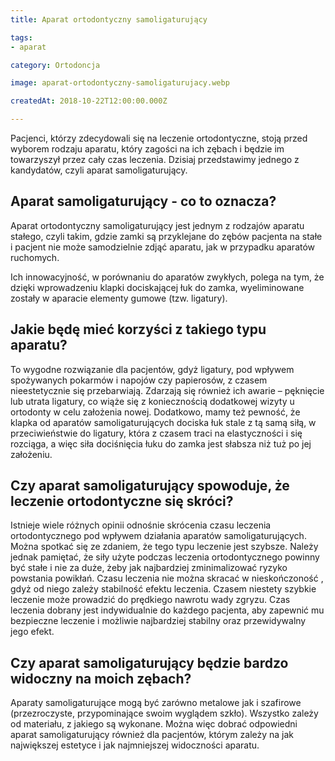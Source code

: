 ```yaml
---
title: Aparat ortodontyczny samoligaturujący

tags:
- aparat

category: Ortodoncja

image: aparat-ortodontyczny-samoligaturujacy.webp

createdAt: 2018-10-22T12:00:00.000Z

---
```


Pacjenci, którzy zdecydowali się na leczenie ortodontyczne, stoją przed wyborem rodzaju aparatu, który zagości na ich zębach i będzie im towarzyszył przez cały czas leczenia. <!--more--> Dzisiaj przedstawimy jednego z kandydatów, czyli aparat samoligaturujący. 

## Aparat samoligaturujący - co to oznacza?
Aparat ortodontyczny samoligaturujący jest jednym z rodzajów aparatu stałego, czyli takim, gdzie zamki są przyklejane do zębów pacjenta na stałe i pacjent nie może samodzielnie zdjąć aparatu, jak w przypadku aparatów ruchomych.

Ich innowacyjność, w porównaniu do aparatów zwykłych, polega na tym, że dzięki wprowadzeniu klapki dociskającej łuk do zamka, wyeliminowane zostały w aparacie elementy gumowe (tzw. ligatury).

## Jakie będę mieć korzyści z takiego typu aparatu?
To wygodne rozwiązanie dla pacjentów, gdyż ligatury, pod wpływem spożywanych pokarmów i napojów czy papierosów, z czasem nieestetycznie się przebarwiają. Zdarzają się również ich awarie – pęknięcie lub utrata ligatury, co wiąże się z koniecznością dodatkowej wizyty u ortodonty w celu założenia nowej. Dodatkowo, mamy też pewność, że klapka od aparatów samoligaturujących dociska łuk stale z tą samą siłą, w przeciwieństwie do ligatury, która z czasem traci na elastyczności i się rozciąga, a więc siła dociśnięcia łuku do zamka jest słabsza niż tuż po jej założeniu.

## Czy aparat samoligaturujący spowoduje, że leczenie ortodontyczne się skróci?
Istnieje wiele różnych opinii odnośnie skrócenia czasu leczenia ortodontycznego pod wpływem działania aparatów samoligaturujących. Można spotkać się ze zdaniem, że tego typu leczenie jest szybsze. Należy jednak pamiętać, że siły użyte podczas leczenia ortodontycznego powinny być stałe i nie za duże, żeby jak najbardziej zminimalizować ryzyko powstania powikłań. Czasu leczenia nie można skracać w nieskończoność , gdyż od niego zależy stabilność efektu leczenia.  Czasem niestety szybkie leczenie może prowadzić do prędkiego nawrotu wady zgryzu. Czas leczenia dobrany jest indywidualnie do każdego pacjenta, aby zapewnić mu bezpieczne leczenie i możliwie najbardziej stabilny oraz przewidywalny jego efekt.

##  Czy aparat samoligaturujący będzie bardzo widoczny na moich zębach?
Aparaty samoligaturujące mogą być zarówno metalowe jak i szafirowe (przezroczyste, przypominające swoim wyglądem szkło). Wszystko zależy od materiału, z jakiego są wykonane. Można więc dobrać odpowiedni aparat samoligaturujący również dla pacjentów, którym zależy na jak największej estetyce i jak najmniejszej widoczności aparatu.
